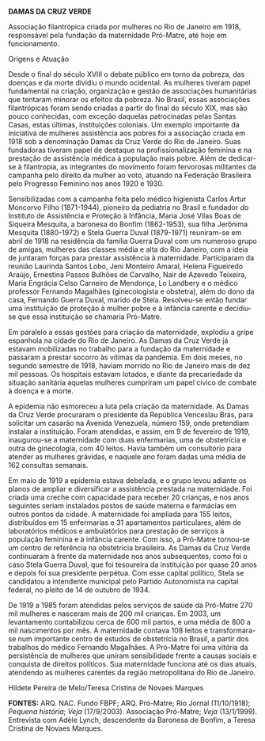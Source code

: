 **DAMAS DA CRUZ VERDE**

Associação filantrópica criada por mulheres no Rio de Janeiro em 1918,
responsável pela fundação da maternidade Pró-Matre, até hoje em
funcionamento.

Origens e Atuação

Desde o final do século XVIII o debate público em torno da pobreza, das
doenças e da morte dividiu o mundo ocidental. As mulheres tiveram papel
fundamental na criação, organização e gestão de associações humanitárias
que tentaram minorar os efeitos da pobreza. No Brasil, essas associações
filantrópicas foram sendo criadas a partir do final do século XIX, mas
são pouco conhecidas, com exceção daquelas patrocinadas pelas Santas
Casas, estas últimas, instituições coloniais. Um exemplo importante da
iniciativa de mulheres assistência aos pobres foi a associação criada em
1918 sob a denominação Damas da Cruz Verde do Rio de Janeiro. Suas
fundadoras tiveram papel de destaque na profissionalização feminina e na
prestação de assistência médica à população mais pobre. Além de
dedicar-se à filantropia, as integrantes do movimento foram fervorosas
militantes da campanha pelo direito da mulher ao voto, atuando na
Federação Brasileira pelo Progresso Feminino nos anos 1920 e 1930.

Sensibilizadas com a campanha feita pelo médico higienista Carlos Artur
Moncorvo Filho (1871-1944), pioneiro da pediatria no Brasil e fundador
do Instituto de Assistência e Proteção à Infância, Maria José Vilas Boas
de Siqueira Mesquita, a baronesa do Bonfim (1862-1953), sua filha
Jerônima Mesquita (1880-1972) e Stela Guerra Duval (1879-1971)
reuniram-se em abril de 1918 na residência da família Guerra Duval com
um numeroso grupo de amigas, mulheres das classes média e alta do Rio
Janeiro, com a ideia de juntaram forças para prestar assistência à
maternidade. Participaram da reunião Laurinda Santos Lobo, Jeni Monteiro
Amaral, Helena Figueiredo Araújo, Ernestina Passos Bulhões de Carvalho,
Nair de Azevedo Teixeira, Maria Engrácia Celso Carneiro de Mendonça, Lo
Landbery e o médico professor Fernando Magalhães (ginecologista e
obstetra), além do dono da casa, Fernando Guerra Duval, marido de Stela.
Resolveu-se então fundar uma instituição de proteção à mulher pobre e à
infância carente e decidiu-se que essa instituição se chamaria
Pró-Matre.

Em paralelo a essas gestões para criação da maternidade, explodiu a
gripe espanhola na cidade do Rio de Janeiro. As Damas da Cruz Verde já
estavam mobilizadas no trabalho para a fundação da maternidade e
passaram a prestar socorro às vitimas da pandemia. Em dois meses, no
segundo semestre de 1918, haviam morrido no Rio de Janeiro mais de dez
mil pessoas. Os hospitais estavam lotados, e diante da precariedade da
situação sanitária aquelas mulheres cumpriram um papel cívico de combate
à doença e a morte.

A epidemia não esmoreceu a luta pela criação da maternidade. As Damas da
Cruz Verde procuraram o presidente da República Venceslau Brás, para
solicitar um casarão na Avenida Venezuela, número 159, onde pretendiam
instalar a instituição. Foram atendidas, e assim, em 9 de fevereiro de
1919, inaugurou-se a maternidade com duas enfermarias, uma de
obstetrícia e outra de ginecologia, com 40 leitos. Havia também um
consultório para atender as mulheres grávidas, e naquele ano foram dadas
uma média de 162 consultas semanais.

Em maio de 1919 a epidemia estava debelada, e o grupo levou adiante os
planos de ampliar e diversificar a assistência prestada na maternidade.
Foi criada uma creche com capacidade para receber 20 crianças, e nos
anos seguintes seriam instalados postos de saúde materna e farmácias em
outros pontos da cidade. A maternidade foi ampliada para 155 leitos,
distribuídos em 15 enfermarias e 31 apartamentos particulares, além de
laboratórios médicos e ambulatórios para prestação de serviços à
população feminina e à infância carente. Com isso, a Pró-Matre tornou-se
um centro de referência na obstetrícia brasileira. As Damas da Cruz
Verde continuaram à frente da maternidade nos anos subsequentes, como
foi o caso Stela Guerra Duval, que foi tesoureira da instituição por
quase 20 anos e depois foi sua presidente perpétua. Com esse capital
político, Stela se candidatou a intendente municipal pelo Partido
Autonomista na capital federal, no pleito de 14 de outubro de 1934.

De 1919 a 1985 foram atendidas pelos serviços de saúde da Pró-Matre 270
mil mulheres e nasceram mais de 200 mil crianças. Em 2003, um
levantamento contabilizou cerca de 600 mil partos, e uma média de 800 a
mil nascimentos por mês. A maternidade contava 108 leitos e
transformara-se num importante centro de estudos de obstetrícia no
Brasil, a partir dos trabalhos do médico Fernando Magalhães. A Pró-Matre
foi uma vitória da persistência de mulheres que uniram sensibilidade
frente a causas sociais e conquista de direitos políticos. Sua
maternidade funciona até os dias atuais, atendendo as mulheres carentes
da região metropolitana do Rio de Janeiro.

Hildete Pereira de Melo/Teresa Cristina de Novaes Marques

**FONTES:** ARQ. NAC. Fundo FBPF; ARQ. Pró-Matre; Rio Jornal
(11/10/1918); *Pequena história*; *Veja* (17/9/2003). Associação
Pró-Matre; *Veja* (13/1/1999). Entrevista com Adèle Lynch, descendente
da Baronesa de Bonfim, a Teresa Cristina de Novaes Marques.
